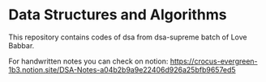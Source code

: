 # Data Structures and Algorithms

This repository contains codes of dsa from dsa-supreme batch of Love Babbar.

For handwritten notes you can check on notion: https://crocus-evergreen-1b3.notion.site/DSA-Notes-a04b2b9a9e22406d926a25bfb9657ed5
